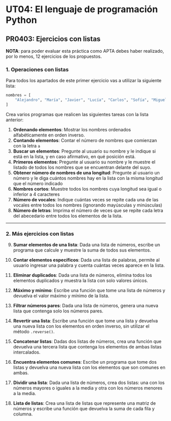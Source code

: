 # UT04: El lenguaje de programación Python

## PR0403: Ejercicios con listas

**NOTA**: para poder evaluar esta práctica como APTA debes haber realizado, por lo menos, 12 ejercicios de los propuestos.

### 1. Operaciones con listas

Para todos los apartados de este primer ejercicio vas a utilizar la siguiente lista:

```python
nombres = [
    "Alejandro", "María", "Javier", "Lucía", "Carlos", "Sofía", "Miguel", "Ana", "Manuel", "Isabel", "Pedro", "Carmen", "Jorge", "Elena", "Juan", "Laura", "Antonio", "Patricia", "David", "Claudia", "Francisco", "Marta", "Sergio", "Teresa", "Luis", "Raquel", "Andrés", "Paula", "Daniel", "Verónica", "Fernando", "Sara", "Pablo", "Irene", "Álvaro", "Natalia", "Hugo", "Eva", "Diego", "Cristina", "Jesús", "Rosa", "Roberto", "Alicia", "Ángel", "Beatriz", "Ricardo", "Julia", "Adrián", "Silvia", "Alberto", "Victoria", "Raúl", "Pilar", "Ramón", "Lidia", "Óscar", "Ariadna", "Gonzalo", "Mónica", "Rubén", "Esther", "Santiago", "Nuria", "Iván", "Ainhoa", "Eduardo", "Berta", "Marcos", "Noelia", "Enrique", "Elisa", "Emilio", "Fátima", "Vicente", "Gabriela", "Mario", "Olga", "Rafael", "Lorena", "Mariano", "Cristina", "Eugenio", "Mercedes", "Félix", "Amparo", "Sebastián", "Rocío", "Alfredo", "Esperanza", "Álex", "Celia", "Héctor", "Andrea", "Tomás", "Inés", "Marcelo", "Gloria", "Marina", "Belén", "Valentín", "Miriam", "Guillermo", "Ángela", "Joaquín", "Gemma", "Fabián", "Daniela", "Víctor", "Dolores", "Marcos", "Tamara", "Braulio", "Lourdes", "Federico", "Gema", "Julián", "Nicolás", "Leandro", "Manuela", "Agustín", "Elsa", "Julio", "Consuelo", "Ismael", "Alejandra", "Joaquín", "Milagros", "Gregorio", "Inmaculada", "Salvador", "Carla", "Esteban", "Carolina", "Fausto", "Emilia", "Alfonso", "Amalia", "Baltasar", "Adela", "Humberto", "Blanca", "Aníbal", "Araceli", "César", "Candela"
]
```

Crea varios programas que  realicen las siguientes tareas con la lista anterior:

1. **Ordenando elementos**: Mostrar los nombres ordenados alfabéticamente en orden inverso.
2. **Contando elementos**: Contar el número de nombres que comienzan con la letra `a`
3. **Buscar un elementos**: Pregunte al usuario su nombre y le indique si está en la lista, y en caso afirmativo, en qué posición está.
4. **Primeros elementos**: Pregunte al usuario su nombre y le muestre el listado de todos los nombres que se encuentran delante del suyo.
5. **Obtener número de nombres de una longitud**: Pregunte al usuario un número y le diga cuántos nombres hay en la lista con la misma longitud que el número indicado
6. **Nombres cortos**: Muestre todos los nombres cuya longitud sea igual o inferior a 4 caracteres
7. **Número de vocales**: Indique cuántas veces se repite cada una de las vocales entre todos los nombres (ignorando mayúsculas y minúsculas)
8. **Número de letras**: Imprima el número de veces que se repite cada letra del abecedario entre todos los elementos de la lista.

---

### 2. Más ejercicios con listas

9. **Sumar elementos de una lista**: Dada una lista de números, escribe un programa que calcule y muestre la suma de todos sus elementos.

10. **Contar elementos específicos**: Dada una lista de palabras, permite al usuario ingresar una palabra y cuenta cuántas veces aparece en la lista.

11. **Eliminar duplicados**: Dada una lista de números, elimina todos los elementos duplicados y muestra la lista con solo valores únicos.

12. **Máximo y mínimo**: Escribe una función que tome una lista de números y devuelva el valor máximo y mínimo de la lista.

13. **Filtrar números pares**: Dada una lista de números, genera una nueva lista que contenga solo los números pares.

14. **Revertir una lista**: Escribe una función que tome una lista y devuelva una nueva lista con los elementos en orden inverso, sin utilizar el método `.reverse()`.

15. **Concatenar listas**: Dadas dos listas de números, crea una función que devuelva una tercera lista que contenga los elementos de ambas listas intercalados.

16. **Encuentra elementos comunes**: Escribe un programa que tome dos listas y devuelva una nueva lista con los elementos que son comunes en ambas.

17. **Dividir una lista**: Dada una lista de números, crea dos listas: una con los números mayores o iguales a la media y otra con los números menores a la media.

18. **Lista de listas**: Crea una lista de listas que represente una matriz de números y escribe una función que devuelva la suma de cada fila y columna.


